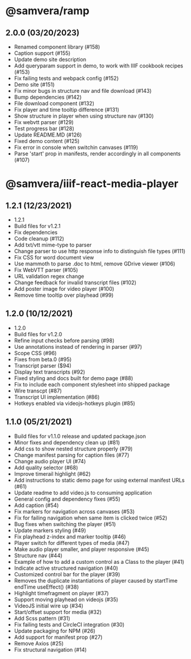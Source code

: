 # @samvera/ramp

## 2.0.0 (03/20/2023)
- Renamed component library (#158)
- Caption support (#155)
- Update demo site description
- Add queryparam support in demo, to work with IIIF cookbook recipes (#153)
- Fix failing tests and webpack config (#152)
- Demo site (#151)
- Fix minor bugs in structure nav and file download (#143)
- Bump dependencies (#142)
- File download component (#132)
- Fix player and time tooltip difference (#131)
- Show structure in player when using structure nav (#130)
- Fix webvtt parser (#129)
- Test progress bar (#128)
- Update README.MD (#126)
- Fixed demo content (#125)
- Fix error in console when switchin canvases (#119)
- Parse 'start' prop in manifests, render accordingly in all components (#107)

# @samvera/iiif-react-media-player

## 1.2.1 (12/23/2021)
- 1.2.1
- Build files for v1.2.1
- Fix dependencies
- Code cleanup (#112)
- Add txt/vtt mime-type to parser
- Change parser to use http response info to distinguish file types (#111)
- Fix CSS for word document view
- Use mammoth to parse .doc to html, remove GDrive viewer (#106)
- Fix WebVTT parser (#105)
- URL validation regex change
- Change feedback for invalid transcript files (#102)
- Add poster image for video player (#100)
- Remove time tooltip over playhead (#99)

## 1.2.0 (10/12/2021)
- 1.2.0
- Build files for v1.2.0
- Refine input checks before parsing (#98)
- Use annotations instead of rendering in parser (#97)
- Scope CSS (#96)
- Fixes from beta.0 (#95)
- Transcript parser ($94)
- Display text transcripts (#92)
- Fixed styling and docs built for demo page (#88)
- Fix to include each component stylesheet into shipped package
- Wire transcpt (#87)
- Transcript UI implementation (#86)
- Hotkeys enabled via videojs-hotkeys plugin (#85)

## 1.1.0 (05/21/2021)
- Build files for v1.1.0 release and updated package.json
- Minor fixes and dependency clean up (#81)
- Add css to show nested structure properly (#79)
- Change manifest parsing for caption files (#77)
- Change audio player UI (#74)
- Add quality selector (#68)
- Improve timerail highlight (#62)
- Add instructions to static demo page for using external manifest URLs (#61)
- Update readme to add video.js to consuming application
- General config and dependency fixes (#55)
- Add caption (#54)
- Fix markers for navigation across canvases (#53)
- Fix for failing navigation when same item is clicked twice (#52)
- Bug fixes when switching the player (#51)
- Update markers styling (#49)
- Fix playhead z-index and marker tooltip (#46)
- Player switch for different types of media (#47)
- Make audio player smaller, and player responsive (#45)
- Structure nav (#44)
- Example of how to add a custom control as a Class to the player (#41)
- Indicate active structured navigation (#40)
- Customized control bar for the player (#39)
- Removes the duplicate instantiations of player caused by startTime endTime useEffect() (#38)
- Highlight timefragment on player (#37)
- Support moving playhead on videojs (#35)
- VideoJS initial wire up (#34)
- Start/offset support for media (#32)
- Add Scss pattern (#31)
- Fix failing tests and CircleCI integration (#30)
- Update packaging for NPM (#26)
- Add support for manifest prop (#27)
- Remove Axios (#25)
- Fix structural navigation (#14)
